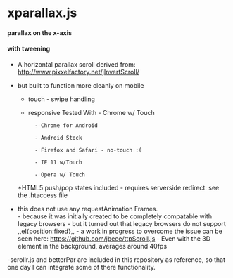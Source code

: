 xparallax.js
============
#### parallax on the x-axis
#### with tweening

- A horizontal parallax scroll derived from: http://www.pixxelfactory.net/jInvertScroll/

- but built to function more cleanly on mobile
	* touch - swipe handling
	* responsive 
		Tested With
			- Chrome w/ Touch
			
			- Chrome for Android
			
			- Android Stock
			
			- Firefox and Safari - no-touch :(
			
			- IE 11 w/Touch
			
			- Opera w/ Touch

	*HTML5 push/pop states included
			- requires serverside redirect: see the .htaccess file

- this does not use any requestAnimation Frames.	
		- because it was initially created to be completely compatable with legacy browsers
		- but it turned out that legacy browsers do not support ,,el{position:fixed},,
		- a work in progress to overcome the issue can be seen here: https://github.com/jbeee/ttpScroll.js
		- Even with the 3D element in the background, averages around 40fps



-scrollr.js and betterPar are included in this repository as reference, so that one day I can integrate some of there functionality.

